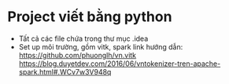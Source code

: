 # Project viết bằng python

- Tất cả các file chứa trong thư mục .idea
- Set up môi trường, gồm vitk, spark link hướng dẫn: 
https://github.com/phuonglh/vn.vitk
https://blog.duyetdev.com/2016/06/vntokenizer-tren-apache-spark.html#.WCv7w3V948q


